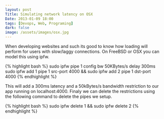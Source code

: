 ```yaml
---
layout: post
Title: Simulating network latency on OSX
Date: 2013-01-09 18:00
tags: [Devops, Web, Programing]
dark: false
image: /assets/images/osx.jpg
---
```

When developing websites and such its good to know how loading will perform for users with slow/laggy connections. On FreeBSD or OSX you can model this using ipfw.

{% highlight bash %}
sudo ipfw pipe 1 config bw 50KBytes/s delay 300ms
sudo ipfw add 1 pipe 1 src-port 4000 && sudo ipfw add 2 pipe 1 dst-port 4000
{% endhighlight %}

This will add a 300ms latency and a 50kBytes/s bandwidth restriction to our app running on localhost:4000. Finaly we can delete the restrictions using the following command to delete the pipes we setup.

{% highlight bash %}
sudo ipfw delete 1 && sudo ipfw delete 2
{% endhighlight %}
